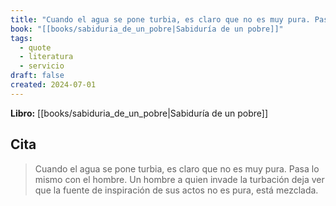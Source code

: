 ```yaml
---
title: "Cuando el agua se pone turbia, es claro que no es muy pura. Pasa lo mismo con el..."
book: "[[books/sabiduria_de_un_pobre|Sabiduría de un pobre]]"
tags:
  - quote
  - literatura
  - servicio
draft: false
created: 2024-07-01
---
```


**Libro:** [[books/sabiduria_de_un_pobre|Sabiduría de un pobre]]

## Cita
> Cuando el agua se pone turbia, es claro que no es muy pura. Pasa lo mismo con el hombre. Un hombre a quien invade la turbación deja ver que la fuente de inspiración de sus actos no es pura, está mezclada.
